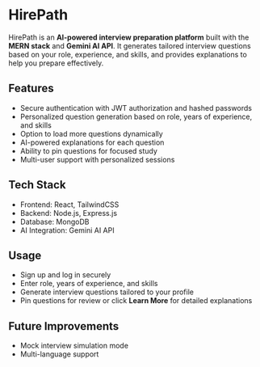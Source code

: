 # HirePath

HirePath is an **AI-powered interview preparation platform** built with the **MERN stack** and **Gemini AI API**. It generates tailored interview questions based on your role, experience, and skills, and provides explanations to help you prepare effectively.

## Features
- Secure authentication with JWT authorization and hashed passwords  
- Personalized question generation based on role, years of experience, and skills  
- Option to load more questions dynamically  
- AI-powered explanations for each question  
- Ability to pin questions for focused study  
- Multi-user support with personalized sessions  

## Tech Stack
- Frontend: React, TailwindCSS  
- Backend: Node.js, Express.js  
- Database: MongoDB  
- AI Integration: Gemini AI API  

## Usage
- Sign up and log in securely  
- Enter role, years of experience, and skills  
- Generate interview questions tailored to your profile  
- Pin questions for review or click **Learn More** for detailed explanations  

## Future Improvements
- Mock interview simulation mode  
- Multi-language support  
